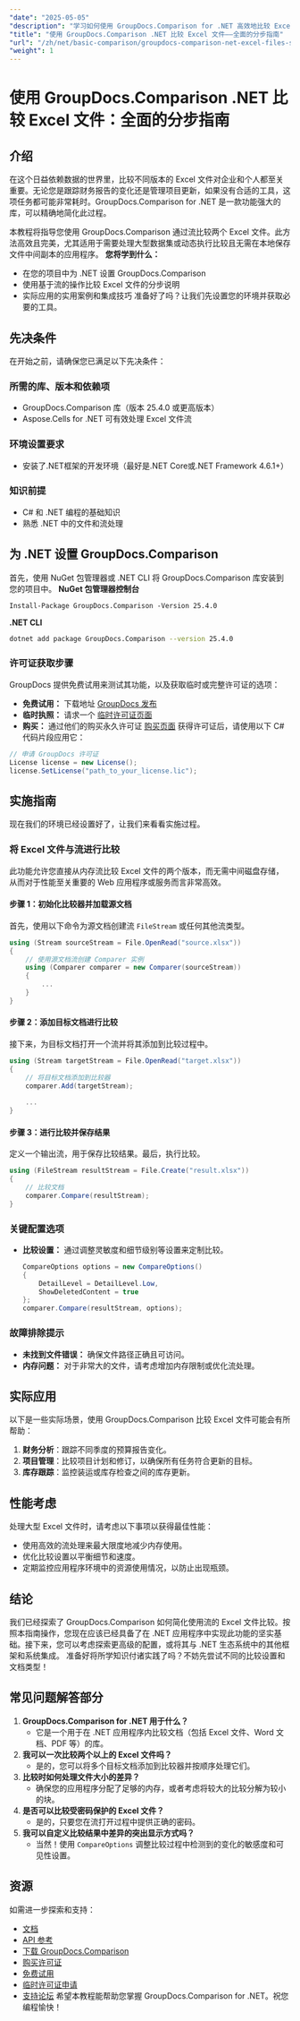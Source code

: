 ```yaml
---
"date": "2025-05-05"
"description": "学习如何使用 GroupDocs.Comparison for .NET 高效地比较 Excel 文件，并遵循详细的分步指南。立即简化您的数据管理任务。"
"title": "使用 GroupDocs.Comparison .NET 比较 Excel 文件——全面的分步指南"
"url": "/zh/net/basic-comparison/groupdocs-comparison-net-excel-files-step-by-step-guide/"
"weight": 1
---
```


# 使用 GroupDocs.Comparison .NET 比较 Excel 文件：全面的分步指南
## 介绍
在这个日益依赖数据的世界里，比较不同版本的 Excel 文件对企业和个人都至关重要。无论您是跟踪财务报告的变化还是管理项目更新，如果没有合适的工具，这项任务都可能非常耗时。GroupDocs.Comparison for .NET 是一款功能强大的库，可以精确地简化此过程。

本教程将指导您使用 GroupDocs.Comparison 通过流比较两个 Excel 文件。此方法高效且完美，尤其适用于需要处理大型数据集或动态执行比较且无需在本地保存文件中间副本的应用程序。
**您将学到什么：**
- 在您的项目中为 .NET 设置 GroupDocs.Comparison
- 使用基于流的操作比较 Excel 文件的分步说明
- 实际应用的实用案例和集成技巧
准备好了吗？让我们先设置您的环境并获取必要的工具。
## 先决条件
在开始之前，请确保您已满足以下先决条件：
### 所需的库、版本和依赖项
- GroupDocs.Comparison 库（版本 25.4.0 或更高版本）
- Aspose.Cells for .NET 可有效处理 Excel 文件流
### 环境设置要求
- 安装了.NET框架的开发环境（最好是.NET Core或.NET Framework 4.6.1+）
### 知识前提
- C# 和 .NET 编程的基础知识
- 熟悉 .NET 中的文件和流处理
## 为 .NET 设置 GroupDocs.Comparison
首先，使用 NuGet 包管理器或 .NET CLI 将 GroupDocs.Comparison 库安装到您的项目中。
**NuGet 包管理器控制台**
```shell
Install-Package GroupDocs.Comparison -Version 25.4.0
```
**.NET CLI**
```bash
dotnet add package GroupDocs.Comparison --version 25.4.0
```
### 许可证获取步骤
GroupDocs 提供免费试用来测试其功能，以及获取临时或完整许可证的选项：
- **免费试用：** 下载地址 [GroupDocs 发布](https://releases.groupdocs.com/comparison/net/)
- **临时执照：** 请求一个 [临时许可证页面](https://purchase.groupdocs.com/temporary-license/)
- **购买：** 通过他们的购买永久许可证 [购买页面](https://purchase.groupdocs.com/buy)
获得许可证后，请使用以下 C# 代码片段应用它：
```csharp
// 申请 GroupDocs 许可证
License license = new License();
license.SetLicense("path_to_your_license.lic");
```
## 实施指南
现在我们的环境已经设置好了，让我们来看看实施过程。
### 将 Excel 文件与流进行比较
此功能允许您直接从内存流比较 Excel 文件的两个版本，而无需中间磁盘存储，从而对于性能至关重要的 Web 应用程序或服务而言非常高效。
#### 步骤 1：初始化比较器并加载源文档
首先，使用以下命令为源文档创建流 `FileStream` 或任何其他流类型。
```csharp
using (Stream sourceStream = File.OpenRead("source.xlsx"))
{
    // 使用源文档流创建 Comparer 实例
    using (Comparer comparer = new Comparer(sourceStream))
    {
        ...
    }
}
```
#### 步骤 2：添加目标文档进行比较
接下来，为目标文档打开一个流并将其添加到比较过程中。
```csharp
using (Stream targetStream = File.OpenRead("target.xlsx"))
{
    // 将目标文档添加到比较器
    comparer.Add(targetStream);
    
    ...
}
```
#### 步骤 3：进行比较并保存结果
定义一个输出流，用于保存比较结果。最后，执行比较。
```csharp
using (FileStream resultStream = File.Create("result.xlsx"))
{
    // 比较文档
    comparer.Compare(resultStream);
}
```
### 关键配置选项
- **比较设置：** 通过调整灵敏度和细节级别等设置来定制比较。
  ```csharp
  CompareOptions options = new CompareOptions()
  {
      DetailLevel = DetailLevel.Low,
      ShowDeletedContent = true
  };
  comparer.Compare(resultStream, options);
  ```
### 故障排除提示
- **未找到文件错误：** 确保文件路径正确且可访问。
- **内存问题：** 对于非常大的文件，请考虑增加内存限制或优化流处理。
## 实际应用
以下是一些实际场景，使用 GroupDocs.Comparison 比较 Excel 文件可能会有所帮助：
1. **财务分析**：跟踪不同季度的预算报告变化。
2. **项目管理**：比较项目计划和修订，以确保所有任务符合更新的目标。
3. **库存跟踪**：监控装运或库存检查之间的库存更新。
## 性能考虑
处理大型 Excel 文件时，请考虑以下事项以获得最佳性能：
- 使用高效的流处理来最大限度地减少内存使用。
- 优化比较设置以平衡细节和速度。
- 定期监控应用程序环境中的资源使用情况，以防止出现瓶颈。
## 结论
我们已经探索了 GroupDocs.Comparison 如何简化使用流的 Excel 文件比较。按照本指南操作，您现在应该已经具备了在 .NET 应用程序中实现此功能的坚实基础。接下来，您可以考虑探索更高级的配置，或将其与 .NET 生态系统中的其他框架和系统集成。
准备好将所学知识付诸实践了吗？不妨先尝试不同的比较设置和文档类型！
## 常见问题解答部分
1. **GroupDocs.Comparison for .NET 用于什么？**
   - 它是一个用于在 .NET 应用程序内比较文档（包括 Excel 文件、Word 文档、PDF 等）的库。
2. **我可以一次比较两个以上的 Excel 文件吗？**
   - 是的，您可以将多个目标文档添加到比较器并按顺序处理它们。
3. **比较时如何处理文件大小的差异？**
   - 确保您的应用程序分配了足够的内存，或者考虑将较大的比较分解为较小的块。
4. **是否可以比较受密码保护的 Excel 文件？**
   - 是的，只要您在流打开过程中提供正确的密码。
5. **我可以自定义比较结果中差异的突出显示方式吗？**
   - 当然！使用 `CompareOptions` 调整比较过程中检测到的变化的敏感度和可见性设置。
## 资源
如需进一步探索和支持：
- [文档](https://docs.groupdocs.com/comparison/net/)
- [API 参考](https://reference.groupdocs.com/comparison/net/)
- [下载 GroupDocs.Comparison](https://releases.groupdocs.com/comparison/net/)
- [购买许可证](https://purchase.groupdocs.com/buy)
- [免费试用](https://releases.groupdocs.com/comparison/net/)
- [临时许可证申请](https://purchase.groupdocs.com/temporary-license/)
- [支持论坛](https://forum.groupdocs.com/c/comparison/)
希望本教程能帮助您掌握 GroupDocs.Comparison for .NET。祝您编程愉快！